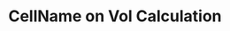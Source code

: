 ---
layout: project
title: "CellName on Vol Calculation"
description: "Optimized OpenMC's initialization process by conditionally skipping cross-section and library validation checks during plotting mode. This modification improves performance and reduces unnecessary computational overhead when running visualization-only simulations, while maintaining full validation for standard nuclear physics calculations."
start_date: 2023-08-16
end_date: 2023-08-18
client:
  name: "FirsLightFusion"
  short: "FLF"
skills:
  - C++
  - OpenMC
recommendation_text: "I've worked with Baptiste on open source software projects including DAGMC and OpenMC. I also benefited from being able to contract Baptiste for specific additions to OpenMC which has been very useful. During the contracts he has keep me informed of progress delivered, been attentive to the specific request and delivered as expected. It was very convenient hiring Baptiste through GitHub sponsors which allows for flexible hourly rates. This has been great as it allows us to adapt the task while carrying out the work if new aspects of the task are discovered. I much prefer this to a traditional contract where fixed deliverables are established ahead of time with little knowledge of the project."
recommendation_author: "Dr. Shimwell"
---